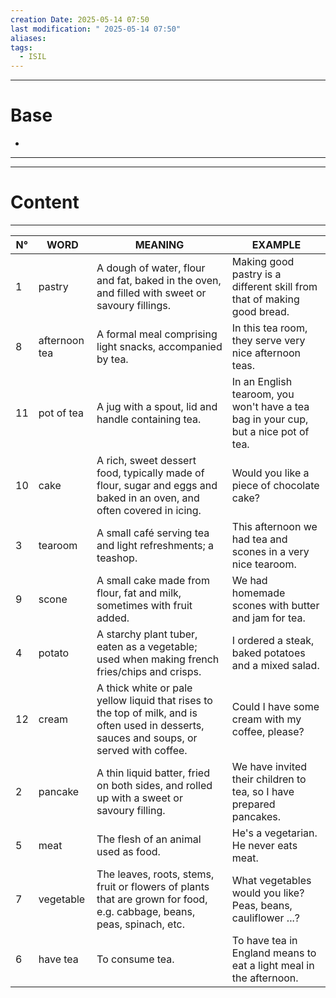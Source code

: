 ```yaml
---
creation Date: 2025-05-14 07:50
last modification: " 2025-05-14 07:50"
aliases: 
tags:
  - ISIL
---
```

___
# Base
- 
___
___
# Content
___

| N°  | WORD          | MEANING                                                                                                                                    | EXAMPLE                                                                             |
| --- | ------------- | ------------------------------------------------------------------------------------------------------------------------------------------ | ----------------------------------------------------------------------------------- |
| 1   | pastry        | A dough of water, flour and fat, baked in the oven, and filled with sweet or savoury fillings.                                             | Making good pastry is a different skill from that of making good bread.             |
| 8   | afternoon tea | A formal meal comprising light snacks, accompanied by tea.                                                                                 | In this tea room, they serve very nice afternoon teas.                              |
| 11  | pot of tea    | A jug with a spout, lid and handle containing tea.                                                                                         | In an English tearoom, you won't have a tea bag in your cup, but a nice pot of tea. |
| 10  | cake          | A rich, sweet dessert food, typically made of flour, sugar and eggs and baked in an oven, and often covered in icing.                      | Would you like a piece of chocolate cake?                                           |
| 3   | tearoom       | A small café serving tea and light refreshments; a teashop.                                                                                | This afternoon we had tea and scones in a very nice tearoom.                        |
| 9   | scone         | A small cake made from flour, fat and milk, sometimes with fruit added.                                                                    | We had homemade scones with butter and jam for tea.                                 |
| 4   | potato        | A starchy plant tuber, eaten as a vegetable; used when making french fries/chips and crisps.                                               | I ordered a steak, baked potatoes and a mixed salad.                                |
| 12  | cream         | A thick white or pale yellow liquid that rises to the top of milk, and is often used in desserts, sauces and soups, or served with coffee. | Could I have some cream with my coffee, please?                                     |
| 2   | pancake       | A thin liquid batter, fried on both sides, and rolled up with a sweet or savoury filling.                                                  | We have invited their children to tea, so I have prepared pancakes.                 |
| 5   | meat          | The flesh of an animal used as food.                                                                                                       | He's a vegetarian. He never eats meat.                                              |
| 7   | vegetable     | The leaves, roots, stems, fruit or flowers of plants that are grown for food, e.g. cabbage, beans, peas, spinach, etc.                     | What vegetables would you like? Peas, beans, cauliflower ...?                       |
| 6   | have tea      | To consume tea.                                                                                                                            | To have tea in England means to eat a light meal in the afternoon.                  |


